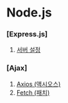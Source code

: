 # Node.js
### [Express.js]
1. [서버 설정](https://github.com/jysaa5/Violet_Study_Nodejs/blob/master/Nodejs_20201029/server.js)
### [Ajax]
1. [Axios (액시오스)](https://github.com/jysaa5/Violet_Study_Nodejs/blob/master/Ajax_20201028/AxiosEx.js)
2. [Fetch (패치)](https://github.com/jysaa5/Violet_Study_Nodejs/blob/master/Ajax_20201028/FetchEx.js)
